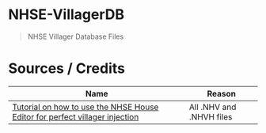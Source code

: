 # NHSE-VillagerDB
> NHSE Villager Database Files 

# Sources / Credits

| Name | Reason 
---- | ---------
| [Tutorial on how to use the NHSE House Editor for perfect villager injection](https://gbatemp.net/threads/tutorial-on-how-to-use-the-nhse-house-editor-for-perfect-villager-injection.563202/) | All .NHV and .NHVH files 
